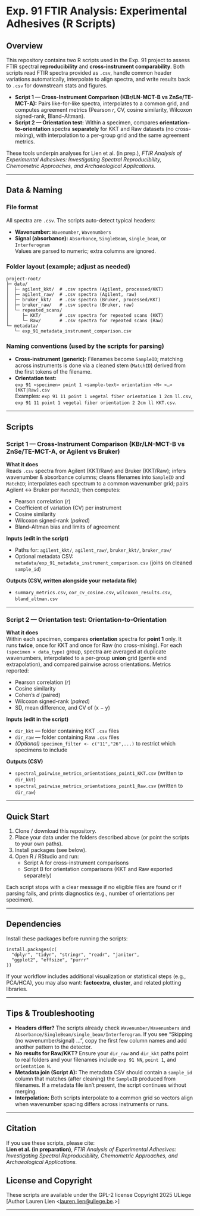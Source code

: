 # Exp. 91 FTIR Analysis: Experimental Adhesives (R Scripts)

## Overview
This repository contains two R scripts used in the Exp. 91 project to assess FTIR spectral **reproducibility** and **cross-instrument comparability**. Both scripts read FTIR spectra provided as `.csv`, handle common header variations automatically, interpolate to align spectra, and write results back to `.csv` for downstream stats and figures.

- **Script 1 — Cross-Instrument Comparison (KBr/LN-MCT-B vs ZnSe/TE-MCT-A):** Pairs like-for-like spectra, interpolates to a common grid, and computes agreement metrics (Pearson *r*, CV, cosine similarity, Wilcoxon signed-rank, Bland–Altman).
- **Script 2 — Orientation test:** Within a specimen, compares **orientation-to-orientation** spectra **separately** for KKT and Raw datasets (no cross-mixing), with interpolation to a per-group grid and the same agreement metrics.

These tools underpin analyses for Lien et al. (in prep.), *FTIR Analysis of Experimental Adhesives: Investigating Spectral Reproducibility, Chemometric Approaches, and Archaeological Applications*.

---

## Data & Naming

### File format
All spectra are `.csv`. The scripts auto-detect typical headers:
- **Wavenumber:** `Wavenumber`, `Wavenumbers`
- **Signal (absorbance):** `Absorbance`, `SingleBeam`, `single_beam`, or `Interferogram`  
Values are parsed to numeric; extra columns are ignored.

### Folder layout (example; adjust as needed)
    project-root/
    ├─ data/
    │  ├─ agilent_kkt/  # .csv spectra (Agilent, processed/KKT)
    │  ├─ agilent_raw/  # .csv spectra (Agilent, raw)
    │  ├─ bruker_kkt/   # .csv spectra (Bruker, processed/KKT)
    │  ├─ bruker_raw/   # .csv spectra (Bruker, raw)
    │  └─ repeated_scans/
    │     ├─ KKT/       # .csv spectra for repeated scans (KKT)
    │     └─ Raw/       # .csv spectra for repeated scans (Raw)
    └─ metadata/
       └─ exp_91_metadata_instrument_comparison.csv

### Naming conventions (used by the scripts for parsing)
- **Cross-instrument (generic):** Filenames become `SampleID`; matching across instruments is done via a cleaned stem (`MatchID`) derived from the first tokens of the filename.
- **Orientation test:**  
  `exp 91 <specimen> point 1 <sample-text> orientation <N> <…> [KKT|Raw].csv`  
  Examples: `exp 91 11 point 1 vegetal fiber orientation 1 2cm ll.csv`,  
  `exp 91 11 point 1 vegetal fiber orientation 2 2cm ll KKT.csv`.

---

## Scripts

### Script 1 — Cross-Instrument Comparison (KBr/LN-MCT-B vs ZnSe/TE-MCT-A, or Agilent vs Bruker)
**What it does**  
Reads `.csv` spectra from Agilent (KKT/Raw) and Bruker (KKT/Raw); infers wavenumber & absorbance columns; cleans filenames into `SampleID` and `MatchID`; interpolates each spectrum to a common wavenumber grid; pairs Agilent ↔ Bruker per `MatchID`; then computes:
- Pearson correlation (*r*)
- Coefficient of variation (CV) per instrument
- Cosine similarity
- Wilcoxon signed-rank (*paired*)
- Bland–Altman bias and limits of agreement

**Inputs (edit in the script)**  
- Paths for: `agilent_kkt/`, `agilent_raw/`, `bruker_kkt/`, `bruker_raw/`  
- Optional metadata CSV: `metadata/exp_91_metadata_instrument_comparison.csv` (joins on cleaned `sample_id`)

**Outputs (CSV, written alongside your metadata file)**  
- `summary_metrics.csv`, `cor_cv_cosine.csv`, `wilcoxon_results.csv`, `bland_altman.csv`  

---

### Script 2 — Orientation test: Orientation-to-Orientation
**What it does**  
Within each specimen, compares **orientation** spectra for **point 1** only. It runs **twice**, once for KKT and once for Raw (no cross-mixing). For each `(specimen × data_type)` group, spectra are averaged at duplicate wavenumbers, interpolated to a per-group **union** grid (gentle end extrapolation), and compared pairwise across orientations. Metrics reported:
- Pearson correlation (*r*)
- Cosine similarity
- Cohen’s *d* (paired)
- Wilcoxon signed-rank (*paired*)
- SD, mean difference, and CV of (x − y)

**Inputs (edit in the script)**  
- `dir_kkt` — folder containing KKT `.csv` files  
- `dir_raw` — folder containing Raw `.csv` files  
- *(Optional)* `specimen_filter <- c("11","26",...)` to restrict which specimens to include

**Outputs (CSV)**  
- `spectral_pairwise_metrics_orientations_point1_KKT.csv` (written to `dir_kkt`)  
- `spectral_pairwise_metrics_orientations_point1_Raw.csv` (written to `dir_raw`)

---

## Quick Start
1. Clone / download this repository.  
2. Place your data under the folders described above (or point the scripts to your own paths).  
3. Install packages (see below).  
4. Open R / RStudio and run:
   - Script A for cross-instrument comparisons  
   - Script B for orientation comparisons (KKT and Raw exported separately)

Each script stops with a clear message if no eligible files are found or if parsing fails, and prints diagnostics (e.g., number of orientations per specimen).

---

## Dependencies
Install these packages before running the scripts:

    install.packages(c(
      "dplyr", "tidyr", "stringr", "readr", "janitor",
      "ggplot2", "effsize", "purrr"
    ))

If your workflow includes additional visualization or statistical steps (e.g., PCA/HCA), you may also want: **factoextra**, **cluster**, and related plotting libraries.

---

## Tips & Troubleshooting
- **Headers differ?** The scripts already check `Wavenumber/Wavenumbers` and `Absorbance/SingleBeam/single_beam/Interferogram`. If you see “Skipping (no wavenumber/signal) …”, copy the first few column names and add another pattern to the detector.  
- **No results for Raw/KKT?** Ensure your `dir_raw` and `dir_kkt` paths point to real folders and your filenames include `exp 91 NN`, `point 1`, and `orientation N`.  
- **Metadata join (Script A):** The metadata CSV should contain a `sample_id` column that matches (after cleaning) the `SampleID` produced from filenames. If a metadata file isn’t present, the script continues without merging.  
- **Interpolation:** Both scripts interpolate to a common grid so vectors align when wavenumber spacing differs across instruments or runs.

---

## Citation
If you use these scripts, please cite:  
**Lien et al. (in preparation)**, *FTIR Analysis of Experimental Adhesives: Investigating Spectral Reproducibility, Chemometric Approaches, and Archaeological Applications.*

## License and Copyright
These scripts are available under the GPL-2 license
Copyright 2025 ULiege
[Author Lauren Lien <lauren.lien@uliege.be.>]

---

